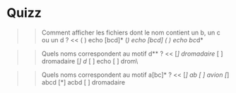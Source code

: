 # Quizz


>> Comment afficher les fichiers dont le nom contient un b, un c ou un d ? <<
( ) echo [bcd]*
(*) echo *[bcd]*
( ) echo *b*c*d*


>> Quels noms correspondent au motif d*\* ? <<
[*] dromadaire*
[ ] dromadaire
[*] d*
[ ] echo
[ ] drom\


>> Quels noms correspondent au motif a[bc]* ? <<
[*] ab
[ ] avion
[*] abcd
[*] acbd
[ ] dromadaire
